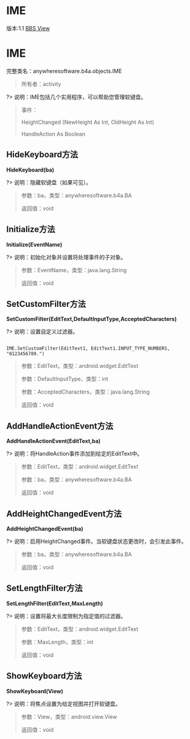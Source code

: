 # IME

版本:1.1
[BBS View](https://www.b4x.com/android/forum/pages/results/?query=IME)

# IME
完整类名：anywheresoftware.b4a.objects.IME
> 所有者：activity

?> 说明：IME包括几个实用程序，可以帮助您管理软键盘。
> 事件：
>
> HeightChanged (NewHeight As Int, OldHeight As Int)
>
> HandleAction As Boolean
## HideKeyboard方法
**HideKeyboard(ba)**

?> 说明：隐藏软键盘（如果可见）。
>
> 参数：ba，类型：anywheresoftware.b4a.BA
>
> 返回值：void
## Initialize方法
**Initialize(EventName)**

?> 说明：初始化对象并设置将处理事件的子对象。
>
> 参数：EventName，类型：java.lang.String
>
> 返回值：void
## SetCustomFilter方法
**SetCustomFilter(EditText,DefaultInputType,AcceptedCharacters)**

?> 说明：设置自定义过滤器。
```vbnet

IME.SetCustomFilter(EditText1, EditText1.INPUT_TYPE_NUMBERS, "0123456789.")
```

>
> 参数：EditText，类型：android.widget.EditText
>
> 参数：DefaultInputType，类型：int
>
> 参数：AcceptedCharacters，类型：java.lang.String
>
> 返回值：void
## AddHandleActionEvent方法
**AddHandleActionEvent(EditText,ba)**

?> 说明：将HandleAction事件添加到给定的EditText中。
>
> 参数：EditText，类型：android.widget.EditText
>
> 参数：ba，类型：anywheresoftware.b4a.BA
>
> 返回值：void
## AddHeightChangedEvent方法
**AddHeightChangedEvent(ba)**

?> 说明：启用HeightChanged事件。当软键盘状态更改时，会引发此事件。
>
> 参数：ba，类型：anywheresoftware.b4a.BA
>
> 返回值：void
## SetLengthFilter方法
**SetLengthFilter(EditText,MaxLength)**

?> 说明：设置将最大长度限制为指定值的过滤器。
>
> 参数：EditText，类型：android.widget.EditText
>
> 参数：MaxLength，类型：int
>
> 返回值：void
## ShowKeyboard方法
**ShowKeyboard(View)**

?> 说明：将焦点设置为给定视图并打开软键盘。
>
> 参数：View，类型：android.view.View
>
> 返回值：void
